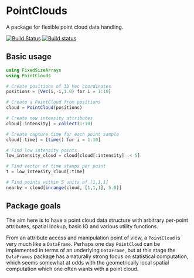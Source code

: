 # PointClouds

A package for flexible point cloud data handling.

[![Build Status](https://travis-ci.org/FugroRoames/PointClouds.jl.svg?branch=master)](https://travis-ci.org/FugroRoames/PointClouds.jl)
[![Build status](https://ci.appveyor.com/api/projects/status/bj9cu65wtb7a3j4t?svg=true)](https://ci.appveyor.com/project/c42f/pointclouds-jl)


## Basic usage


```julia
using FixedSizeArrays
using PointClouds

# Create positions of 3D Vec coordinates
positions = [Vec(i,-i,1.0) for i = 1:10]

# Create a PointCloud from positions
cloud = PointCloud(positions)

# Create new intensity attributes
cloud[:intensity] = collect(1:10)

# Create capture time for each point sample
cloud[:time] = [time() for i = 1:10]

# Find low intensity points
low_intensity_cloud = cloud[cloud[:intensity] .< 5]

# Find vector of time stamps per point
t = low_intensity_cloud[:time]

# Find points within 5 units of [1,1,1]
nearby = cloud[inrange(cloud, [1,1,1], 5.0)]
```


## Package goals

The aim here is to have a point cloud data structure with arbitrary per-point
attributes, spatial lookup, basic IO and various utility functions.

From an attribute access and manipulation point of view, a `PointCloud` is very
much like a `DataFrame`.  Perhaps one day `PointCloud` can be implemented in
terms of an underlying `DataFrame`, but at this stage the `DataFrames` package
has a naturally strong focus on statistical computation, which seems somewhat at
odds with the geometrically local spatial computation which one often wants with
a point cloud.

